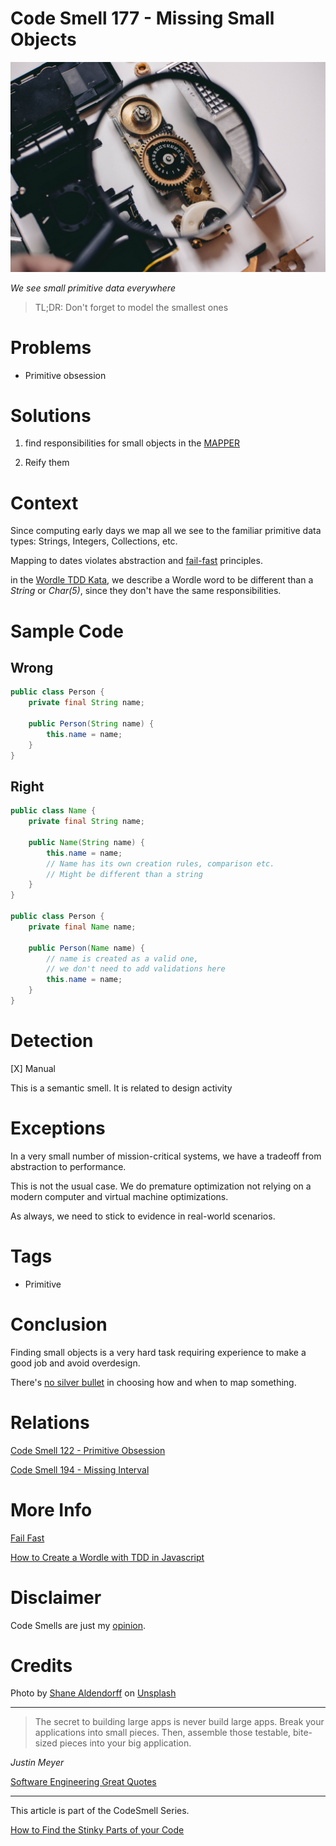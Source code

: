 # Code Smell 177 - Missing Small Objects
            
![Code Smell 177 - Missing Small Objects](Code%20Smell%20177%20-%20Missing%20Small%20Objects.jpg)

*We see small primitive data everywhere*

> TL;DR: Don't forget to model the smallest ones

# Problems

- Primitive obsession

# Solutions

1. find responsibilities for small objects in the [MAPPER](https://github.com/mcsee/Software-Design-Articles/tree/main/Articles/Theory/What%20is%20(wrong%20with)%20software/readme.md)

2. Reify them

# Context

Since computing early days we map all we see to the familiar primitive data types: Strings, Integers, Collections, etc.

Mapping to dates violates abstraction and [fail-fast](https://github.com/mcsee/Software-Design-Articles/tree/main/Articles/Theory/Fail%20Fast/readme.md) principles.

in the [Wordle TDD Kata](https://github.com/mcsee/Software-Design-Articles/tree/main/Articles/Wordle/How%20to%20Create%20a%20Wordle%20with%20TDD%20in%20Javascript/readme.md), we describe a Wordle word to be different than a *String* or *Char(5)*, since they don't have the same responsibilities.

# Sample Code

## Wrong

[Gist Url]: # (https://gist.github.com/mcsee/9a4cce1354fa6b13bdf90b19e453fbb8)
```java
public class Person {
    private final String name; 

    public Person(String name) {
        this.name = name;
    }
}
```

## Right

[Gist Url]: # (https://gist.github.com/mcsee/79e4e83a5f5f2a17f310a4ae743221b4)
```java
public class Name {
    private final String name; 

    public Name(String name) {
        this.name = name;
        // Name has its own creation rules, comparison etc.
        // Might be different than a string
    }
}
  
public class Person {
    private final Name name; 

    public Person(Name name) {
        // name is created as a valid one,
        // we don't need to add validations here 
        this.name = name;
    }
}
```

# Detection

[X] Manual

This is a semantic smell. It is related to design activity

# Exceptions

In a very small number of mission-critical systems, we have a tradeoff from abstraction to performance.

This is not the usual case. We do premature optimization not relying on a modern computer and virtual machine optimizations.

As always, we need to stick to evidence in real-world scenarios.

# Tags

- Primitive

# Conclusion

Finding small objects is a very hard task requiring experience to make a good job and avoid overdesign.

There's [no silver bullet](https://github.com/mcsee/Software-Design-Articles/tree/main/Articles/Theory/No%20Silver%20Bullet/readme.md) in choosing how and when to map something.

# Relations

[Code Smell 122 - Primitive Obsession](https://github.com/mcsee/Software-Design-Articles/tree/main/Articles/Code%20Smells/Code%20Smell%20122%20-%20Primitive%20Obsession/readme.md)

[Code Smell 194 - Missing Interval](https://github.com/mcsee/Software-Design-Articles/tree/main/Articles/Code%20Smells/Code%20Smell%20194%20-%20Missing%20Interval/readme.md)

# More Info

[Fail Fast](https://github.com/mcsee/Software-Design-Articles/tree/main/Articles/Theory/Fail%20Fast/readme.md)

[How to Create a Wordle with TDD in Javascript](https://github.com/mcsee/Software-Design-Articles/tree/main/Articles/Wordle/How%20to%20Create%20a%20Wordle%20with%20TDD%20in%20Javascript/readme.md)

# Disclaimer

Code Smells are just my [opinion](https://github.com/mcsee/Software-Design-Articles/tree/main/Articles/Blogging/I%20Wrote%20More%20than%2090%20Articles%20on%202021%20Here%20is%20What%20I%20Learned/readme.md).

# Credits

Photo by [Shane Aldendorff](https://unsplash.com/@pluyar) on [Unsplash](https://unsplash.com/s/photos/magnifying-glass)
  
* * *

> The secret to building large apps is never build large apps. Break your applications into small pieces. Then, assemble those testable, bite-sized pieces into your big application.

_Justin Meyer_
 
[Software Engineering Great Quotes](https://github.com/mcsee/Software-Design-Articles/tree/main/Articles/Quotes/Software%20Engineering%20Great%20Quotes/readme.md)

* * *

This article is part of the CodeSmell Series.

[How to Find the Stinky Parts of your Code](https://github.com/mcsee/Software-Design-Articles/tree/main/Articles/Code%20Smells/How%20to%20Find%20the%20Stinky%20parts%20of%20your%20Code/readme.md)